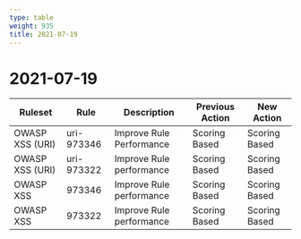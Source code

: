 ```yaml
---
type: table
weight: 935
title: 2021-07-19
---
```


# 2021-07-19

<TableWrap><table style="width: 100%">

<thead>
  <tr>
    <th>Ruleset</th>
    <th>Rule</th>
    <th>Description</th>
    <th>Previous Action</th>
    <th>New Action</th>
  </tr>
</thead>
<tbody>
  <tr>
    <td>OWASP XSS (URI)</td>
    <td>uri-973346</td>
    <td>Improve Rule Performance</td>
    <td>Scoring Based</td>
    <td>Scoring Based</td>
  </tr>
  <tr>
    <td>OWASP XSS (URI)</td>
    <td>uri-973322</td>
    <td>Improve Rule performance</td>
    <td>Scoring Based</td>
    <td>Scoring Based</td>
  </tr>
  <tr>
    <td>OWASP XSS</td>
    <td>973346</td>
    <td>Improve Rule performance</td>
    <td>Scoring Based</td>
    <td>Scoring Based</td>
  </tr>
  <tr>
    <td>OWASP XSS</td>
    <td>973322</td>
    <td>Improve Rule performance</td>
    <td>Scoring Based</td>
    <td>Scoring Based</td>
  </tr>
</tbody>

</table></TableWrap>